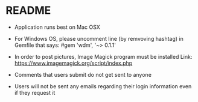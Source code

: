 # README

- Application runs best on Mac OSX

- For Windows OS, please uncomment line (by remvoving hashtag) in Gemfile that says: #gem 'wdm', '~> 0.1.1'

- In order to post pictures, Image Magick program must be installed 
Link: https://www.imagemagick.org/script/index.php

- Comments that users submit do not get sent to anyone

- Users will not be sent any emails regarding their login information even if they request it
